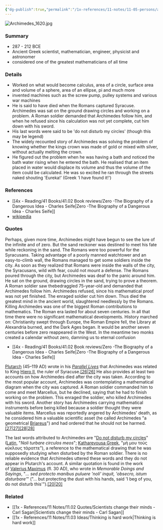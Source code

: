 ```yaml
---
{"dg-publish":true,"permalink":"/1x-references/11-notes/11-05-persons/archimedes/","title":"Archiemedes","created":"2024-02-27T08:05:04.308+03:00","updated":"2024-02-27T08:05:04.308+03:00"}
---
```


![Archimedes_1620.jpg](/img/user/1x%20-%20References/11%20Notes/11.05%20Persons/Archimedes_1620.jpg)
### Summary
- 287 - 212 BCE
- Ancient Greek scientist, mathematician, engineer, physicist and astronomer
- considered one of the greatest mathematicians of all time

### Details
- Worked on what would become calculus, area of a circle, surface area and volume of a sphere, area of an ellipse, pi and much more
- invented machines such as the screw pump, pulley systems and various war machines
- He is said to have died when the Romans captured Syracuse. Archimedes was sat on the ground drawing circles and working on a problem. A Roman soldier demanded that Archimedes follow him, and when he refused since his calculation was not yet complete, cut him down with his sword. 
- His last words were said to be 'do not disturb my circles' (though this may be legend)
- The widely recounted story of Archimedes was solving the problem of knowing whether the kings crown was made of gold or mixed with silver, without actually melting the crown.
- He figured out the problem when he was having a bath and noticed the bath water rising when he entered the bath. He realised that an item placed in water would displace its volume and thus the volume of the item could be calculated. He was so excited he ran through the streets naked shouting 'Eureka!' (Greek 'I have found it!')

### References
- [[4x - Reading/41 Books/41.02 Book reviews/Zero -The Biography of a Dangerous Idea - Charles Seife\|Zero -The Biography of a Dangerous Idea - Charles Seife]]
- [wikipedia](https://en.wikipedia.org/wiki/Archimedes)

### Quotes
Perhaps, given more time, Archimedes might have begun to see the lure of
the infinite and of zero. But the sand reckoner was destined to meet his fate while reckoning in the sand. The Romans were too powerful for the Syracusans. Taking advantage of a poorly manned watchtower and an easy-to-climb wall, the Romans managed to get some soldiers inside the city. As soon as they realized that Romans were inside the walls of the city, the Syracusans, wild with fear, could not mount a defense. The Romans poured through the city, but Archimedes was deaf to the panic around him. He sat on the ground, drawing circles in the sand, trying to prove a theorem. A Roman soldier saw thebedraggled 75-year-old and demanded that Archimedes follow him. Archimedes refused, since his mathematical proof was not yet finished. The enraged soldier cut him down. Thus died the greatest mind in the ancient world, slaughtered needlessly by the Romans.
Killing Archimedes was one of the biggest Roman contributions to
mathematics. The Roman era lasted for about seven centuries. In all that time there were no significant mathematical developments. History marched on: Christianity swept through Europe, the Roman Empire fell, the Library at Alexandria burned, and the Dark Ages began. It would be another seven centuries before zero reappeared in the West. In the meantime two monks created a calendar without zero, damning us to eternal confusion
- [[4x - Reading/41 Books/41.02 Book reviews/Zero -The Biography of a Dangerous Idea - Charles Seife\|Zero -The Biography of a Dangerous Idea - Charles Seife]]

[Plutarch](https://en.wikipedia.org/wiki/Plutarch "Plutarch") (45–119 AD) wrote in his _[Parallel Lives](https://en.wikipedia.org/wiki/Parallel_Lives "Parallel Lives")_ that Archimedes was related to King [Hiero II](https://en.wikipedia.org/wiki/Hiero_II_of_Syracuse "Hiero II of Syracuse"), the ruler of Syracuse.[[26\|26]](https://en.wikipedia.org/wiki/Archimedes#cite_note-28) He also provides at least two accounts on how Archimedes died after the city was taken. According to the most popular account, Archimedes was contemplating a mathematical diagram when the city was captured. A Roman soldier commanded him to come and meet Marcellus, but he declined, saying that he had to finish working on the problem. This enraged the soldier, who killed Archimedes with his sword. Another story has Archimedes carrying mathematical instruments before being killed because a soldier thought they were valuable items. Marcellus was reportedly angered by Archimedes' death, as he considered him a valuable scientific asset (he called Archimedes "a geometrical [Briareus](https://en.wikipedia.org/wiki/Hecatoncheires "Hecatoncheires")") and had ordered that he should not be harmed.[[27\|27]](https://en.wikipedia.org/wiki/Archimedes#cite_note-:6-29)[[28\|28]](https://en.wikipedia.org/wiki/Archimedes#cite_note-30)

The last words attributed to Archimedes are "[Do not disturb my circles](https://en.wikipedia.org/wiki/Do_not_disturb_my_circles "Do not disturb my circles")" ([Latin](https://en.wikipedia.org/wiki/Latin "Latin"), "_Noli turbare circulos meos_"; [Katharevousa Greek](https://en.wikipedia.org/wiki/Katharevousa "Katharevousa"), "μὴ μου τοὺς κύκλους τάραττε"), a reference to the mathematical drawing that he was supposedly studying when disturbed by the Roman soldier. There is no reliable evidence that Archimedes uttered these words and they do not appear in Plutarch's account. A similar quotation is found in the work of [Valerius Maximus](https://en.wikipedia.org/wiki/Valerius_Maximus "Valerius Maximus") (fl. 30 AD), who wrote in _Memorable Doings and Sayings_, "_... sed protecto manibus puluere 'noli' inquit, 'obsecro, istum disturbare'_" ("... but protecting the dust with his hands, said 'I beg of you, do not disturb this'").[[20\|20]](https://en.wikipedia.org/wiki/Archimedes#cite_note-death-22)

### Related
- [[1x - References/11 Notes/11.02 Quotes/Scientists change their minds - Carl Sagan\|Scientists change their minds - Carl Sagan]]
- [[1x - References/11 Notes/11.03 Ideas/Thinking is hard work\|Thinking is hard work]]
